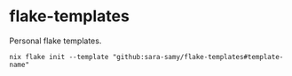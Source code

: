# flake-templates
Personal flake templates.

`nix flake init --template "github:sara-samy/flake-templates#template-name"`
